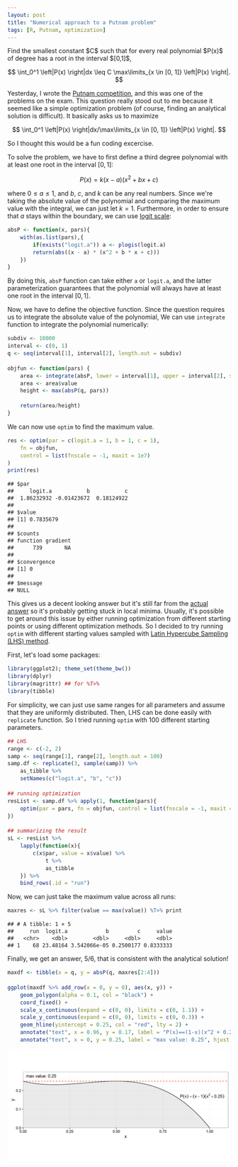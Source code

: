```yaml
---
layout: post
title: "Numerical approach to a Putnam problem"
tags: [R, Putnam, optimization]
---
```


<p class="message">
<!--excerpt.start-->
Find the smallest constant $C$ such that for every real polynomial $P(x)$ of degree has a root in the interval $[0,1]$,

$$
\int_0^1 \left|P(x) \right|dx \leq C \max\limits_{x \in [0, 1]} \left|P(x) \right|.
$$
<!--excerpt.end-->
</p>

Yesterday, I wrote the [Putnam competition](https://en.wikipedia.org/wiki/William_Lowell_Putnam_Mathematical_Competition), and this was one of the problems on the exam. This question really stood out to me because it seemed like a simple optimization problem (of course, finding an analytical solution is difficult). It basically asks us to maximize

$$
\int_0^1 \left|P(x) \right|dx/\max\limits_{x \in [0, 1]} \left|P(x) \right|.
$$

So I thought this would be a fun coding excercise.

To solve the problem, we have to first define a third degree polynomial with at least one root in the interval $[0,1]$:

$$
P(x) = k (x - a)(x^2 + bx + c)
$$

where $0 \leq a \leq 1$, and $b$, $c$, and $k$ can be any real numbers. Since we're taking the absolute value of the polynomial and comparing the maximum value with the integral, we can just let $k = 1$. Furthermore, in order to ensure that $a$ stays within the boundary, we can use [logit scale](https://en.wikipedia.org/wiki/Logit):

```r
absP <- function(x, pars){
    with(as.list(pars),{
        if(exists("logit.a")) a <- plogis(logit.a)
        return(abs((x - a) * (x^2 + b * x + c)))
    })
}
```

By doing this, `absP` function can take either `a` or `logit.a`, and the latter parameterization guarantees that the polynomial will always have at least one root in the interval $[0, 1]$.

Now, we have to define the objective function. Since the question requires us to integrate the absolute value of the polynomial, We can use `integrate` function to integrate the polynomial numerically:

```r
subdiv <- 10000
interval <- c(0, 1)
q <- seq(interval[1], interval[2], length.out = subdiv)

objfun <- function(pars) {
    area <- integrate(absP, lower = interval[1], upper = interval[2], subdivisions = subdiv, pars = pars)
    area <- area$value
    height <- max(absP(q, pars))
    
    return(area/height)
}
```

We can now use `optim` to find the maximum value.

```r
res <- optim(par = c(logit.a = 1, b = 1, c = 1),
    fn = objfun,
    control = list(fnscale = -1, maxit = 1e7)
)
print(res)
```

```
## $par
##     logit.a           b           c 
##  1.86232932 -0.01423672  0.18124922 
## 
## $value
## [1] 0.7835679
## 
## $counts
## function gradient 
##      739       NA 
## 
## $convergence
## [1] 0
## 
## $message
## NULL
```

This gives us a decent looking answer but it's still far from the [actual answer](http://www.artofproblemsolving.com/community/c7h1349022_putnam_2016_a6) so it's probably getting stuck in local minima. Usually, it's possible to get around this issue by either running optimization from different starting points or using different optimization methods. So I decided to try running `optim` with different starting values sampled with [Latin Hypercube Sampling (LHS) method](https://en.wikipedia.org/wiki/Latin_hypercube_sampling).

First, let's load some packages:

```r
library(ggplot2); theme_set(theme_bw())
library(dplyr)
library(magrittr) ## for %T>%
library(tibble)
```

For simplicity, we can just use same ranges for all parameters and assume that they are uniformly distributed. Then, LHS can be done easily with `replicate` function. So I tried running `optim` with 100 different starting parameters.

```r
## LHS
range <- c(-2, 2)
samp <- seq(range[1], range[2], length.out = 100)
samp.df <- replicate(3, sample(samp)) %>%
    as_tibble %>%
    setNames(c("logit.a", "b", "c"))

## running optimization
resList <- samp.df %>% apply(1, function(pars){
    optim(par = pars, fn = objfun, control = list(fnscale = -1, maxit = 1e5))
})

## summarizing the result
sL <- resList %>%
    lapply(function(x){
        c(x$par, value = x$value) %>% 
            t %>%
            as_tibble
    }) %>%
    bind_rows(.id = "run")
```

Now, we can just take the maximum value across all runs:

```r
maxres <- sL %>% filter(value == max(value)) %T>% print
```

```
## # A tibble: 1 × 5
##     run  logit.a            b         c     value
##   <chr>    <dbl>        <dbl>     <dbl>     <dbl>
## 1    68 23.48164 3.542066e-05 0.2500177 0.8333333
```

Finally, we get an answer, $5/6$, that is consistent with the analytical solution!

```r
maxdf <- tibble(x = q, y = absP(q, maxres[2:4]))

ggplot(maxdf %>% add_row(x = 0, y = 0), aes(x, y)) +
    geom_polygon(alpha = 0.1, col = "black") +
    coord_fixed() +
    scale_x_continuous(expand = c(0, 0), limits = c(0, 1.1)) +
    scale_y_continuous(expand = c(0, 0), limits = c(0, 0.3)) +
    geom_hline(yintercept = 0.25, col = "red", lty = 2) +
    annotate("text", x = 0.96, y = 0.17, label = "P(x)==(1-x)(x^2 + 0.25)", parse = TRUE) +
    annotate("text", x = 0, y = 0.25, label = "max value: 0.25", hjust = -0.1, vjust = -1.2)
```

![Figure 1](/assets/2016-12-04-putnam/polynomial.png)

